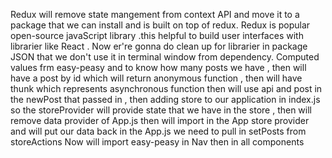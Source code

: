 Redux will remove state mangement from context API and move it to a package that we can install and is built on top of redux.
Redux is popular open-source javaScript library .this helpful to build user interfaces with librarier like React  .
Now er're gonna do clean up for librarier in package JSON that we don't use it in terminal window from dependency.
Computed values frm easy-peasy and to know how many posts we have , then will have a post by id which will return anonymous function ,
then will have thunk which represents asynchronous function 
then will use api and post in the newPost that passed in ,
then adding store to our application in index.js so the storeProvider will provide state that we have in the store ,
then will remove data provider of App.js 
then will import in the App store provider and will put our data back in the App.js we need to pull in setPosts from storeActions
Now will import easy-peasy in Nav then in all components
